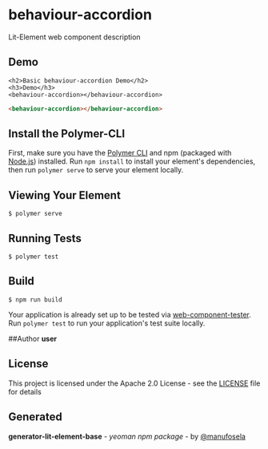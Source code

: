 # behaviour-accordion

Lit-Element web component description

## Demo

```
<h2>Basic behaviour-accordion Demo</h2>
<h3>Demo</h3>
<behaviour-accordion></behaviour-accordion>

```
<!---
```
<custom-element-demo>
  <template>
    <link rel="import" href="behaviour-accordion.html">
    <next-code-block></next-code-block>
  </template>
</custom-element-demo>
```
-->
```html
<behaviour-accordion></behaviour-accordion>

```
## Install the Polymer-CLI

First, make sure you have the [Polymer CLI](https://www.npmjs.com/package/polymer-cli) and npm (packaged with [Node.js](https://nodejs.org)) installed. Run `npm install` to install your element's dependencies, then run `polymer serve` to serve your element locally.

## Viewing Your Element

```
$ polymer serve
```

## Running Tests

```
$ polymer test
```

## Build
```
$ npm run build
```

Your application is already set up to be tested via [web-component-tester](https://github.com/Polymer/web-component-tester). Run `polymer test` to run your application's test suite locally.

##Author
**user**

## License

This project is licensed under the Apache 2.0 License - see the [LICENSE](LICENSE) file for details

## Generated

**generator-lit-element-base** - *yeoman npm package* - by [@manufosela](https://github.com/manufosela/generator-litelement-webcomponent)